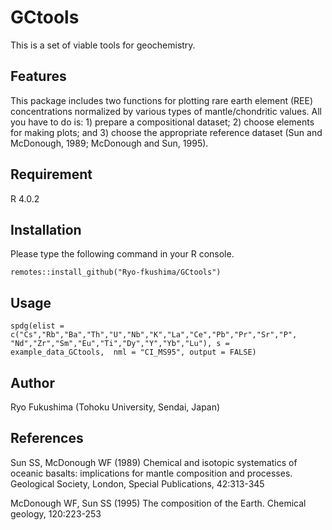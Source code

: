 # **GCtools**

This is a set of viable tools for geochemistry.

## Features
This package includes two functions for plotting rare earth element (REE) concentrations normalized by various types of mantle/chondritic values. All you have to do is: 1) prepare a compositional dataset; 2) choose elements for making plots; and 3) choose the appropriate reference dataset (Sun and McDonough, 1989; McDonough and Sun, 1995).

## Requirement
R 4.0.2
## Installation
Please type the following command in your R console.

`remotes::install_github("Ryo-fkushima/GCtools")`
## Usage
`spdg(elist = c("Cs","Rb","Ba","Th","U","Nb","K","La","Ce","Pb","Pr","Sr","P",
"Nd","Zr","Sm","Eu","Ti","Dy","Y","Yb","Lu"), s = example_data_GCtools, 
nml = "CI_MS95", output = FALSE)`

## Author
Ryo Fukushima (Tohoku University, Sendai, Japan)

## References
Sun SS, McDonough WF (1989) Chemical and isotopic systematics of oceanic basalts: implications for mantle composition and processes. Geological Society, London, Special Publications, 42:313-345

McDonough WF, Sun SS (1995) The composition of the Earth. Chemical geology, 120:223-253



